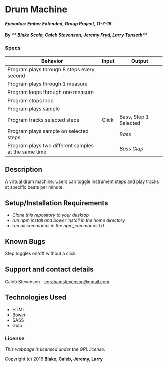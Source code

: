 # Drum Machine

#### _Epicodus: Ember Extended, Group Project, 11-7-16_

#### By _** Blake Scala, Caleb Stevenson, Jeremy Fryd, Larry Tunseth**_

### Specs
| Behavior                                             | Input |     Output             |
|------------------------------------------------------|-------|------------------------|
| Program plays through 8 steps every second           |       |                        |
| Program plays through 1 measure                      |       |                        |
| Program loops through one measure                    |       |                        |
| Program stops loop                                   |       |                        |
| Program plays sample                                 |       |                        |
| Program tracks selected steps                        | Click |  Bass, Step 1 Selected |
| Program plays sample on selected steps               |       |         *Bass*         |
| Program plays two different samples at the same time |       |      *Bass* *Clap*     |

## Description

A virtual drum machine.
Users can toggle instrument steps and play tracks at specific beats per minute.

## Setup/Installation Requirements

* _Clone this repository to your desktop_
* _run npm install and bower install in the home directory_
* _run all commands in the npm_commands.txt_

## Known Bugs

Step toggles on/off without a click

## Support and contact details

Caleb Stevenson - cgrahamstevenson@gmail.com


## Technologies Used

* HTML
* Bower
* SASS
* Gulp

### License

*This webpage is licensed under the GPL license.*

Copyright (c) 2016 **Blake, Caleb, Jeremy, Larry**
